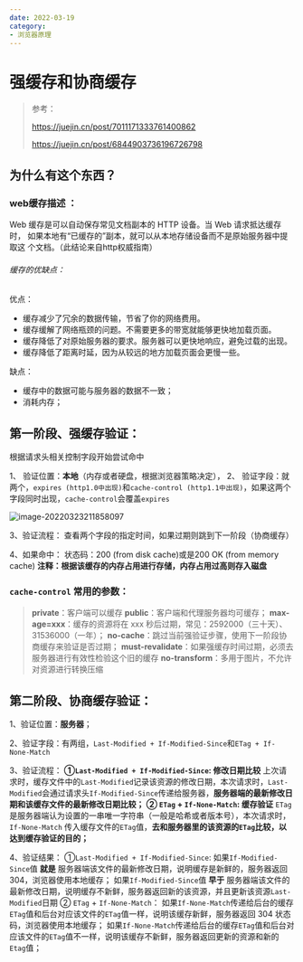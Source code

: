 ```yaml
---
date: 2022-03-19
category:
- 浏览器原理
---
```


# 强缓存和协商缓存

> 参考：
>
> https://juejin.cn/post/7011171333761400862
>
> https://juejin.cn/post/6844903736196726798

## 为什么有这个东西？

### web缓存描述 ：

Web 缓存是可以自动保存常见文档副本的 HTTP 设备。当 Web 请求抵达缓存时， 如果本地有“已缓存的”副本，就可以从本地存储设备而不是原始服务器中提取这 个文档。（此结论来自http权威指南）

###### 缓存的优缺点：

优点：

- 缓存减少了冗余的数据传输，节省了你的网络费用。
- 缓存缓解了网络瓶颈的问题。不需要更多的带宽就能够更快地加载页面。
- 缓存降低了对原始服务器的要求。服务器可以更快地响应，避免过载的出现。
- 缓存降低了距离时延，因为从较远的地方加载页面会更慢一些。

缺点：

- 缓存中的数据可能与服务器的数据不一致；
- 消耗内存；

## 第一阶段、强缓存验证：

根据请求头相关控制字段开始尝试命中

1、 验证位置：**本地**（内存或者硬盘，根据浏览器策略决定），
2、 验证字段：就两个，`expires (http1.0中出现)`和`cache-control (http1.1中出现)`，如果这两个字段同时出现，`cache-control`会覆盖`expires`

![image-20220323211858097](https://my-doc-1259409954.file.myqcloud.com/MyImages/doc/202203232118246.png)

3、验证流程： 查看两个字段的指定时间，如果过期则跳到下一阶段（协商缓存）

4、如果命中： 状态码：200 (from disk cache)或是200 OK (from memory cache) **注释：根据该缓存的内存占用进行存储，内存占用过高则存入磁盘**

### `cache-control` 常用的参数：

>  **private**：客户端可以缓存
>  **public**：客户端和代理服务器均可缓存； 
>  **max-age=xxx**：缓存的资源将在 xxx 秒后过期，常见：2592000（三十天）、31536000（一年）；
>  **no-cache**：跳过当前强验证步骤，使用下一阶段协商缓存来验证是否过期； 
>  **must-revalidate**：如果强缓存时间过期，必须去服务器进行有效性检验这个旧的缓存
>  **no-transform**：多用于图片，不允许对资源进行转换压缩

##  第二阶段、协商缓存验证：

1、验证位置：**服务器**；

2、验证字段：有两组，`Last-Modified + If-Modified-Since`和`ETag + If-None-Match`

3、验证流程：
 **①`Last-Modified + If-Modified-Since`:  修改日期比较**
 上次请求时，缓存文件中的`Last-Modified`记录该资源的修改日期，本次请求时，`Last-Modified`会通过请求头`If-Modified-Since`传递给服务器，**服务器端的最新修改日期和该缓存文件的最新修改日期比较；**
 **②  `ETag` + `If-None-Match`:  缓存验证**
 `ETag`是服务器端认为设置的一串唯一字符串（一般是哈希或者版本号），本次请求时，`If-None-Match` 传入缓存文件的`ETag`值，**去和服务器里的该资源的`ETag`比较，以达到缓存验证的目的；**

4、验证结果：
 ①`Last-Modified + If-Modified-Since`:
 如果`If-Modified-Since`值 **就是** 服务器端该文件的最新修改日期，说明缓存是新鲜的，服务器返回304，浏览器使用本地缓存；
 如果`If-Modified-Since`值 **早于** 服务器端该文件的最新修改日期，说明缓存不新鲜，服务器返回新的该资源，并且更新该资源`Last-Modified`日期
 ② `ETag` + `If-None-Match`：
 如果`If-None-Match`传递给后台的缓存`ETag`值和后台对应该文件的`ETag`值一样，说明该缓存新鲜，服务器返回 304 状态码，浏览器使用本地缓存；
 如果`If-None-Match`传递给后台的缓存`ETag`值和后台对应该文件的`ETag`值不一样，说明该缓存不新鲜，服务器返回更新的资源和新的 `Etag`值；
